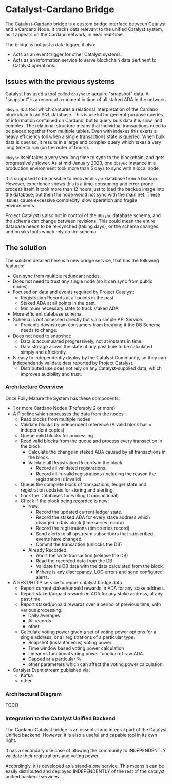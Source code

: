 # Catalyst-Cardano Bridge

The Catalyst-Cardano bridge is a custom bridge interface between Catalyst and a Cardano Node.
It tracks data relevant to the unified Catalyst system, as it appears on the Cardano network, in near real-time.

The bridge is not just a data logger,  it also:

* Acts as an event trigger for other Catalyst systems.
* Acts as an information service to serve blockchain data pertinent to Catalyst operations.

## Issues with the previous systems

Catalyst has used a tool called `dbsync` to acquire "snapshot" data.
A "snapshot" is a record at a moment in time of all staked ADA in the network.

`dbsync` is a tool which captures a relational interpretation of the Cardano blockchain to an SQL database.
This is useful for general-purpose queries of information contained on Cardano, but to query bulk data it is slow, and complex.
The relational structure means that individual transactions need to be pieced together from multiple tables.
Even with indexes this exerts a heavy efficiency toll when a single transactions state is queried.
When bulk data is queried, it results in a large and complex query which takes a very long time to run (on the order of hours).

`dbsync` itself takes a very very long time to sync to the blockchain, and gets progressively slower.
As at mid January 2023, one `dbsync` instance in a production environment took more than 5 days to sync with a local node.

It is supposed to be possible to recover `dbsync` database from a backup.
However, experience shows this is a time-consuming and error-prone process itself.
It took more than 12 hours just to load the backup image into the database, but then the node would not sync with the main net.
These issues cause excessive complexity, slow operation and fragile environments.

Project Catalyst is also not in control of the `dbsync` database schema, and the schema can change between revisions.
This could mean the entire database needs to be re-synched (taking days), or the schema changes and breaks tools which rely on the schema.

## The solution

The solution detailed here is a new bridge service, that has the following features:

* Can sync from multiple redundant nodes.
* Does not need to trust any single node (so it can sync from public nodes).
* Focused on data and events required by Project Catalyst:
  * Registration Records at all points in the past.
  * Staked ADA at all points in the past.
  * Minimum necessary state to track staked ADA.
* More efficient database schema.
* Schema is not accessed directly but via a simple API Service.
  * Prevents downstream consumers from breaking if the DB Schema needs to change.
* Does not need to snapshot:
  * Data is accumulated progressively, not at instants in time.
  * Data storage allows the state at any past time to be calculated simply and efficiently.
* Is easy to independently deploy by the Catalyst Community, so they can independently validate data reported by Project Catalyst.
  * Distributed use does not rely on any Catalyst-supplied data, which improves audibility and trust.

### Architecture Overview

Once Fully Mature the System has these components:

* 1 or more Cardano Nodes (Preferably 2 or more)
* A Pipeline which processes the data from the nodes:
  * Read blocks from multiple nodes
  * Validate blocks by independent reference (A valid block has `n` independent copies)
  * Queue valid blocks for processing.
  * Read valid blocks from the queue and process every transaction in the block.
    * Calculate the change in staked ADA caused by all transactions in the block.
    * Validate all Registration Records in the block:
      * Record all validated registrations.
      * Record all in-valid registrations (including the reason the registration is invalid).
  * Queue the complete block of transactions, ledger state and registration updates for storing and alerting.
  * Lock the Databases for writing (Transactional)
  * Check if the block being recorded is new:
    * New:
      * Record the updated current ledger state.
      * Record the staked ADA for every stake address which changed in this block (time series record)
      * Record the registrations (time series record)
      * Send alerts to all upstream subscribers that subscribed events have changed.
      * Commit the transaction (unlocks the DB)
    * Already Recorded:
      * Abort the write transaction (release the DB)
      * Read the recorded data from the DB
      * Validate the DB data with the data calculated from the block.
      * If there is any discrepancy, LOG errors and send configured alerts.
* A REST/HTTP service to report catalyst bridge data
  * Report current staked/unpaid rewards in ADA for any stake address.
  * Report staked/unpaid rewards in ADA for any stake address, at any past time.
  * Report staked/unpaid rewards over a period of previous time, with various processing:
    * Daily Averages
    * All records
    * other
  * Calculate voting power given a set of voting power options for a single address, or all registrations of a particular type.
    * Snapshot (instantaneous) voting power
    * Time window based voting power calculation
    * Linear vs functional voting power function of raw ADA.
    * Capped at a particular %
    * other parameters which can affect the voting power calculation.
* Catalyst Event stream published via:
  * Kafka
  * other

### Architectural Diagram

TODO

### Integration to the Catalyst Unified Backend

The Cardano-Catalyst bridge is an essential and integral part of the Catalyst Unified backend.
However, it is also a useful and capable tool in its own right.

It has a secondary use case of allowing the community to INDEPENDENTLY validate their registrations and voting power.

Accordingly, it is developed as a stand-alone service.
This means it can be easily distributed and deployed INDEPENDENTLY of the rest of the catalyst unified backend services.
